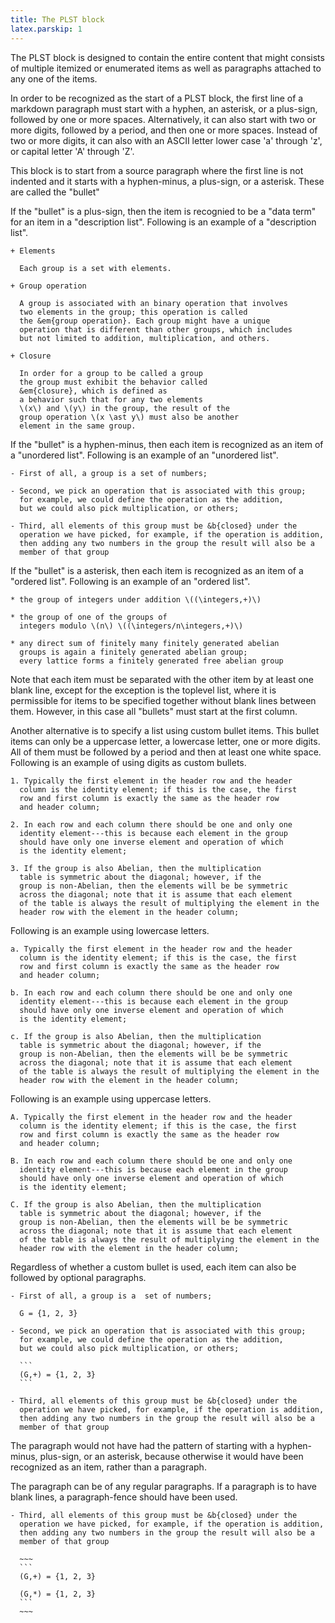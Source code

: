 ```yaml
---
title: The PLST block
latex.parskip: 1
---
```


The PLST block is designed to contain the entire
content that might consists of multiple itemized
or enumerated items as well as paragraphs attached
to any one of the items.

In order to be recognized as the start of a PLST block,
the first line of a markdown paragraph must start
with a hyphen, an asterisk, or a plus-sign, followed
by one or more spaces. Alternatively, it can also start
with two or more digits, followed by a period, and then
one or more spaces. Instead of two or more digits, it can
also with an ASCII letter lower case 'a' through 'z', 
or capital letter 'A' through 'Z'. 

This block is to start from a source paragraph where
the first line is not indented and it starts with 
a hyphen-minus, a plus-sign, or a asterisk. 
These are called the "bullet"

If the "bullet" is a plus-sign, then the item is recognied
to be a "data term" for an item in a "description list".
Following is an example of a "description list".

~~~~framed
+ Elements

  Each group is a set with elements.

+ Group operation

  A group is associated with an binary operation that involves
  two elements in the group; this operation is called
  the &em{group operation}. Each group might have a unique
  operation that is different than other groups, which includes
  but not limited to addition, multiplication, and others.

+ Closure

  In order for a group to be called a group
  the group must exhibit the behavior called
  &em{closure}, which is defined as
  a behavior such that for any two elements
  \(x\) and \(y\) in the group, the result of the
  group operation \(x \ast y\) must also be another 
  element in the same group.
~~~~

If the "bullet" is a hyphen-minus, then each item is recognized
as an item of a "unordered list". Following is an example 
of an "unordered list".

~~~~framed
- First of all, a group is a set of numbers;

- Second, we pick an operation that is associated with this group;
  for example, we could define the operation as the addition, 
  but we could also pick multiplication, or others;

- Third, all elements of this group must be &b{closed} under the
  operation we have picked, for example, if the operation is addition,
  then adding any two numbers in the group the result will also be a
  member of that group
~~~~

If the "bullet" is a asterisk, then each item is recognized 
as an item of a "ordered list". Following is an example of 
an "ordered list".

~~~~framed
* the group of integers under addition \((\integers,+)\) 

* the group of one of the groups of
  integers modulo \(n\) \((\integers/n\integers,+)\) 

* any direct sum of finitely many finitely generated abelian 
  groups is again a finitely generated abelian group;
  every lattice forms a finitely generated free abelian group
~~~~

Note that each item must be separated with the other item by 
at least one blank line, except for the exception is the toplevel list,
where it is permissible for items to be specified together without
blank lines between them. However, in this case all "bullets" must
start at the first column.

Another alternative is to specify a list using custom bullet items.
This bullet items can only be a uppercase letter, a lowercase letter,
one or more digits. All of them must be followed by a period and then
at least one white space. Following is an example of using digits
as custom bullets.

~~~~framed
1. Typically the first element in the header row and the header
  column is the identity element; if this is the case, the first
  row and first column is exactly the same as the header row
  and header column;

2. In each row and each column there should be one and only one
  identity element---this is because each element in the group
  should have only one inverse element and operation of which
  is the identity element;

3. If the group is also Abelian, then the multiplication
  table is symmetric about the diagonal; however, if the
  group is non-Abelian, then the elements will be be symmetric
  across the diagonal; note that it is assume that each element
  of the table is always the result of multiplying the element in the
  header row with the element in the header column;
~~~~

Following is an example using lowercase letters.

~~~~framed
a. Typically the first element in the header row and the header
  column is the identity element; if this is the case, the first
  row and first column is exactly the same as the header row
  and header column;

b. In each row and each column there should be one and only one
  identity element---this is because each element in the group
  should have only one inverse element and operation of which
  is the identity element;

c. If the group is also Abelian, then the multiplication
  table is symmetric about the diagonal; however, if the
  group is non-Abelian, then the elements will be be symmetric
  across the diagonal; note that it is assume that each element
  of the table is always the result of multiplying the element in the
  header row with the element in the header column;
~~~~

Following is an example using uppercase letters.

~~~~framed
A. Typically the first element in the header row and the header
  column is the identity element; if this is the case, the first
  row and first column is exactly the same as the header row
  and header column;

B. In each row and each column there should be one and only one
  identity element---this is because each element in the group
  should have only one inverse element and operation of which
  is the identity element;

C. If the group is also Abelian, then the multiplication
  table is symmetric about the diagonal; however, if the
  group is non-Abelian, then the elements will be be symmetric
  across the diagonal; note that it is assume that each element
  of the table is always the result of multiplying the element in the
  header row with the element in the header column;
~~~~

Regardless of whether a custom bullet is used, 
each item can also be followed by optional paragraphs. 

~~~~framed
- First of all, a group is a  set of numbers;

  G = {1, 2, 3}

- Second, we pick an operation that is associated with this group;
  for example, we could define the operation as the addition, 
  but we could also pick multiplication, or others;

  ```
  (G,+) = {1, 2, 3}
  ```

- Third, all elements of this group must be &b{closed} under the
  operation we have picked, for example, if the operation is addition,
  then adding any two numbers in the group the result will also be a
  member of that group
~~~~

The paragraph would not have had the pattern of starting with a hyphen-minus,
plus-sign, or an asterisk, because otherwise it would have been recognized
as an item, rather than a paragraph. 

The paragraph can be of any regular paragraphs. If a paragraph is to have
blank lines, a paragraph-fence should have been used.

~~~~framed
- Third, all elements of this group must be &b{closed} under the
  operation we have picked, for example, if the operation is addition,
  then adding any two numbers in the group the result will also be a
  member of that group

  ~~~
  ```
  (G,+) = {1, 2, 3}

  (G,*) = {1, 2, 3}
  ```
  ~~~
~~~~
